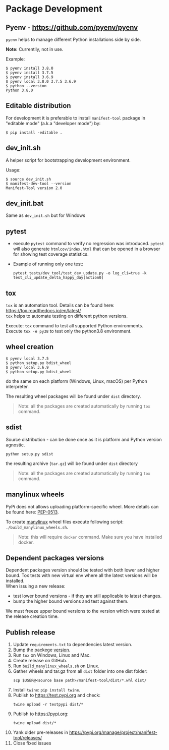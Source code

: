 # Package Development 

## Pyenv - https://github.com/pyenv/pyenv
`pyenv` helps to manage different Python installations side by side.

<span class="notes">**Note:** Currentlly, not in use.</span>

Example:
```shell
$ pyenv install 3.8.0
$ pyenv install 3.7.5
$ pyenv install 3.6.9
$ pyenv local 3.8.0 3.7.5 3.6.9
$ python --version
Python 3.8.0
```
## Editable distribution

For development it is preferable to install `manifest-tool` package in
"editable mode" (a.k.a "developer mode") by:
```shell
$ pip install -editable .
```

## dev_init.sh

A helper script for bootstrapping development environment.

Usage:
```shell
$ source dev_init.sh
$ manifest-dev-tool --version
Manifest-Tool version 2.0
```

## dev_init.bat

Same as `dev_init.sh` but for Windows

## pytest

- execute `pytest` command to verify no regression was introduced.
`pytest` will also generate `htmlcov/index.html` that can be opened in a browser for showing test coverage statistics.

- Example of running only one test:
  ```
  pytest tests/dev_tool/test_dev_update.py -o log_cli=true -k test_cli_update_delta_happy_day[action0]
  ```

## tox

`tox` is an automation tool. Details can be found here:
https://tox.readthedocs.io/en/latest/  
`tox` helps to automate testing on different python versions.

Execute: `tox` command to test all supported Python environments.  
Execute `tox -e py38` to test only the python3.8 environment.

## wheel creation

```shell
$ pyenv local 3.7.5
$ python setup.py bdist_wheel
$ pyenv local 3.6.9
$ python setup.py bdist_wheel
```
do the same on each platform (Windows, Linux, macOS) per Python
interpreter.

The resulting wheel packages will be found under `dist` directory.

> Note: all the packages are created automatically by running `tox`
> command.

## sdist

Source distribution - can be done once as it is platform and Python
version agnostic.

```shell
python setup.py sdist
```
the resulting archive (`tar.gz`) will be found under `dist` directory

> Note: all the packages are created automatically by running `tox`
> command.

## manylinux wheels
PyPi does not allows uploading platform-specific wheel. More details can be 
found here: [PEP-0513](https://www.python.org/dev/peps/pep-0513/#rationale).  

To create [manylinux](https://github.com/pypa/manylinux) wheel files
execute following script: `./build_manylinux_wheels.sh`.  
> Note: this will require `docker` command. Make sure you have installed docker.

## Dependent packages versions
Dependent packages version should be tested with both lower and higher
bound. Tox tests with new virtual env where all the latest versions will
be installed.  
When issuing a new release:
- test lower bound versions - if they are still applicable to latest
  changes.
- bump the higher bound versions and test against them.

We must freeze upper bound versions to the version which were tested at
the release creation time.

## Publish release
1. Update `requirements.txt` to dependencies latest version.
1. Bump the packege [version](./manifesttool/__init__.py).
1. Run `tox` on Windows, Linux and Mac.
1. Create release on GitHub.
1. Run `build_manylinux_wheels.sh` on Linux.
1. Gather wheels and tar.gz from all `dist` folder into one dist folder:
   ```
   scp $USER@<source base path>/manifest-tool/dist/*.whl dist/
   ```
1. Install `twine`: `pip install twine`.
1. Publish to https://test.pypi.org and check:
    ```
    twine upload -r testpypi dist/*
    ```
1. Publish to https://pypi.org:
    ```
    twine upload dist/*
    ```
1. Yank older pre-releases in https://pypi.org/manage/project/manifest-tool/releases/
1. Close fixed issues